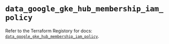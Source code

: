 # `data_google_gke_hub_membership_iam_policy`

Refer to the Terraform Registory for docs: [`data_google_gke_hub_membership_iam_policy`](https://registry.terraform.io/providers/hashicorp/google-beta/4.81.0/docs/data-sources/google_gke_hub_membership_iam_policy).
